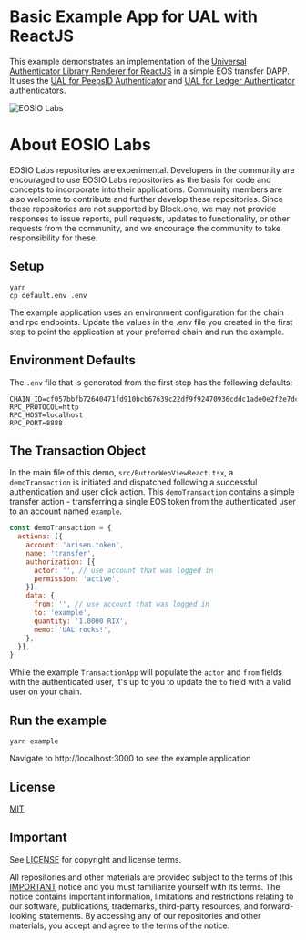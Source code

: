 # Basic Example App for UAL with ReactJS

This example demonstrates an implementation of the [Universal Authenticator Library Renderer for ReactJS](https://github.com/EOSIO/@arisenual/reactjs-renderer) in a simple EOS transfer DAPP.  It uses the [UAL for PeepsID Authenticator](https://github.com/EOSIO/@arisenual/peepsid-desktop) and [UAL for Ledger Authenticator](https://github.com/EOSIO/@arisenual/ledger) authenticators.

![EOSIO Labs](https://img.shields.io/badge/EOSIO-Labs-5cb3ff.svg)

# About EOSIO Labs

EOSIO Labs repositories are experimental.  Developers in the community are encouraged to use EOSIO Labs repositories as the basis for code and concepts to incorporate into their applications. Community members are also welcome to contribute and further develop these repositories. Since these repositories are not supported by Block.one, we may not provide responses to issue reports, pull requests, updates to functionality, or other requests from the community, and we encourage the community to take responsibility for these.

## Setup
```
yarn
cp default.env .env
```

The example application uses an environment configuration for the chain and rpc endpoints.  Update the values in the .env file you created in the first step to point the application at your preferred chain and run the example.

## Environment Defaults
The ``.env`` file that is generated from the first step has the following defaults:
```
CHAIN_ID=cf057bbfb72640471fd910bcb67639c22df9f92470936cddc1ade0e2f2e7dc4f
RPC_PROTOCOL=http
RPC_HOST=localhost
RPC_PORT=8888
```

## The Transaction Object
In the main file of this demo, ``src/ButtonWebViewReact.tsx``, a ``demoTransaction`` is initiated and dispatched following a successful authentication and user click action.  This ``demoTransaction`` contains a simple transfer action - transferring a single EOS token from the authenticated user to an account named ``example``.
```javascript
const demoTransaction = {
  actions: [{
    account: 'arisen.token',
    name: 'transfer',
    authorization: [{
      actor: '', // use account that was logged in
      permission: 'active',
    }],
    data: {
      from: '', // use account that was logged in
      to: 'example',
      quantity: '1.0000 RIX',
      memo: 'UAL rocks!',
    },
  }],
}
```
While the example ``TransactionApp`` will populate the ``actor`` and ``from`` fields with the authenticated user, it's up to you to update the ``to`` field with a valid user on your chain.

## Run the example
```
yarn example
```

Navigate to http://localhost:3000 to see the example application

## License

[MIT](./LICENSE)

## Important

See [LICENSE](./LICENSE) for copyright and license terms.

All repositories and other materials are provided subject to the terms of this [IMPORTANT](./IMPORTANT.md) notice and you must familiarize yourself with its terms.  The notice contains important information, limitations and restrictions relating to our software, publications, trademarks, third-party resources, and forward-looking statements.  By accessing any of our repositories and other materials, you accept and agree to the terms of the notice.
